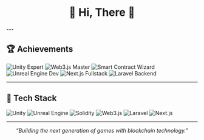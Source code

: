 <h1 align="center">👋 Hi, There 👋</h1>
---

## 🏆 Achievements

![Unity Expert](https://img.shields.io/badge/Unity-Expert-black?logo=unity)
![Web3.js Master](https://img.shields.io/badge/Web3.js-Master-green?logo=web3dotjs)
![Smart Contract Wizard](https://img.shields.io/badge/Solidity-Wizard-363636?logo=solidity)
![Unreal Engine Dev](https://img.shields.io/badge/Unreal-GameDev-0d1117?logo=unrealengine)
![Next.js Fullstack](https://img.shields.io/badge/Next.js-Fullstack-000000?logo=nextdotjs)
![Laravel Backend](https://img.shields.io/badge/Laravel-Backend-red?logo=laravel)

---

## 🚀 Tech Stack

![Unity](https://img.shields.io/badge/Unity-100000?style=for-the-badge&logo=unity&logoColor=white)
![Unreal Engine](https://img.shields.io/badge/Unreal%20Engine-0E1128?style=for-the-badge&logo=unrealengine)
![Solidity](https://img.shields.io/badge/Solidity-363636?style=for-the-badge&logo=solidity)
![Web3.js](https://img.shields.io/badge/Web3.js-292929?style=for-the-badge&logo=web3dotjs)
![Laravel](https://img.shields.io/badge/Laravel-E53935?style=for-the-badge&logo=laravel&logoColor=white)
![Next.js](https://img.shields.io/badge/Next.js-000000?style=for-the-badge&logo=nextdotjs)

---

<p align="center">
  <i>“Building the next generation of games with blockchain technology.”</i>
</p>
